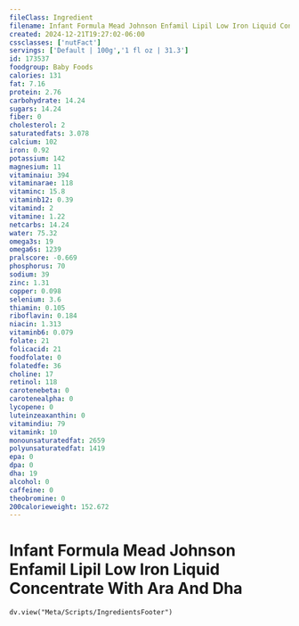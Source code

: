 ```yaml
---
fileClass: Ingredient
filename: Infant Formula Mead Johnson Enfamil Lipil Low Iron Liquid Concentrate With Ara And Dha
created: 2024-12-21T19:27:02-06:00
cssclasses: ['nutFact']
servings: ['Default | 100g','1 fl oz | 31.3']
id: 173537
foodgroup: Baby Foods
calories: 131
fat: 7.16
protein: 2.76
carbohydrate: 14.24
sugars: 14.24
fiber: 0
cholesterol: 2
saturatedfats: 3.078
calcium: 102
iron: 0.92
potassium: 142
magnesium: 11
vitaminaiu: 394
vitaminarae: 118
vitaminc: 15.8
vitaminb12: 0.39
vitamind: 2
vitamine: 1.22
netcarbs: 14.24
water: 75.32
omega3s: 19
omega6s: 1239
pralscore: -0.669
phosphorus: 70
sodium: 39
zinc: 1.31
copper: 0.098
selenium: 3.6
thiamin: 0.105
riboflavin: 0.184
niacin: 1.313
vitaminb6: 0.079
folate: 21
folicacid: 21
foodfolate: 0
folatedfe: 36
choline: 17
retinol: 118
carotenebeta: 0
carotenealpha: 0
lycopene: 0
luteinzeaxanthin: 0
vitamindiu: 79
vitamink: 10
monounsaturatedfat: 2659
polyunsaturatedfat: 1419
epa: 0
dpa: 0
dha: 19
alcohol: 0
caffeine: 0
theobromine: 0
200calorieweight: 152.672
---
```


# Infant Formula Mead Johnson Enfamil Lipil Low Iron Liquid Concentrate With Ara And Dha

```dataviewjs
dv.view("Meta/Scripts/IngredientsFooter")
```